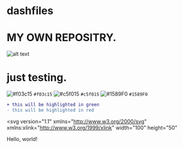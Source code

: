 # dashfiles
# MY OWN REPOSITRY.


![alt text](https://cars.usnews.com/static/images/Auto/izmo/i79244370/2018_nissan_gt_r_angularfront.jpg)

# just testing.

![#f03c15](https://placehold.it/15/f03c15/000000?text=+) `#f03c15`
![#c5f015](https://placehold.it/15/c5f015/000000?text=+) `#c5f015`
![#1589F0](https://placehold.it/15/1589F0/000000?text=+) `#1589F0`


```diff
+ this will be highlighted in green
- this will be highlighted in red
```



<?xml version="1.0" encoding="utf-8"?>
<svg version="1.1" 
     xmlns="http://www.w3.org/2000/svg"
     xmlns:xlink="http://www.w3.org/1999/xlink"
     width="100" height="50"
>
  <text font-size="16" x="10" y="20">
    <tspan fill="red">Hello</tspan>,
    <tspan fill="green">world</tspan>!
  </text>
</svg>
